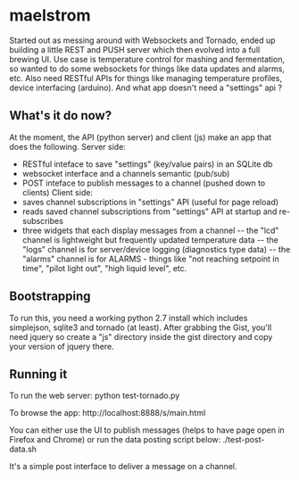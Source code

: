 maelstrom
=========

Started out as messing around with Websockets and Tornado, ended up building a little REST and PUSH server which then evolved into a full brewing UI.  Use case is temperature control for mashing and fermentation, so wanted to do some websockets for things like data updates and alarms, etc.  Also need RESTful APIs for things like managing temperature profiles, device interfacing (arduino).  And what app doesn't need a "settings" api ?

What's it do now?
----------------------------
At the moment, the API (python server) and client (js) make an app that does the following.
Server side:
 - RESTful inteface to save "settings" (key/value pairs) in an SQLite db
 - websocket interface and a channels semantic (pub/sub)
 - POST inteface to publish messages to a channel (pushed down to clients)
Client side:
 - saves channel subscriptions in "settings" API (useful for page reload)
 - reads saved channel subscriptions from "settings" API at startup and re-subscribes
 - three widgets that each display messages from a channel
 -- the "lcd" channel is lightweight but frequently updated temperature data
 -- the "logs" channel is for server/device logging (diagnostics type data)
 -- the "alarms" channel is for ALARMS - things like "not reaching setpoint in time", "pilot light out", "high liquid level", etc.


Bootstrapping
----------------------------
To run this, you need a working python 2.7 install which includes simplejson, sqlite3 and tornado (at least).  After grabbing the Gist, you'll need jquery so create a "js" directory inside the gist directory and copy your version of jquery there.


Running it
----------------------------
To run the web server:
python test-tornado.py

To browse the app:
http://localhost:8888/s/main.html

You can either use the UI to publish messages (helps to have page open in Firefox and Chrome) or run the data posting script below:
./test-post-data.sh

It's a simple post interface to deliver a message on a channel.